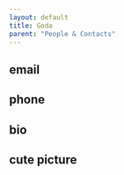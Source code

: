 ```yaml
---
layout: default
title: Goda
parent: "People & Contacts"
---
```


## email

## phone

## bio

## cute picture
